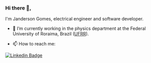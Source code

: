 ### Hi there 👋, 

I'm Janderson Gomes, electrical engineer and software developer.

- :office: I’m currently working in the physics department at the Federal University of Roraima, Brazil ([UFRR](https://ufrr.br)).

- 📫 How to reach me: 

[![Linkedin Badge](https://img.shields.io/badge/LinkedIn-Janderson%20Gomes-blue)](https://www.linkedin.com/in/engjango/)

<!--
**jndgomes/jndgomes** is a ✨ _special_ ✨ repository because its `README.md` (this file) appears on your GitHub profile.

Here are some ideas to get you started:

- 🔭 I’m currently working on ...
- 🌱 I’m currently learning ...
- 👯 I’m looking to collaborate on ...
- 🤔 I’m looking for help with ...
- 💬 Ask me about ...
- 📫 How to reach me: ...
- 😄 Pronouns: ...
- ⚡ Fun fact: ...
-->
